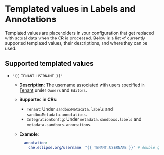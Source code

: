 # Templated values in Labels and Annotations

Templated values are placeholders in your configuration that get replaced with actual data when the CR is processed. Below is a list of currently supported templated values, their descriptions, and where they can be used.

## Supported templated values

- `"{{ TENANT.USERNAME }}"`
    - **Description**: The username associated with users specified in [Tenant](../../tenant/tenant-overview.md) under `Owners` and `Editors`.
    - **Supported in CRs**:
        - `Tenant`: Under `sandboxMetadata.labels` and `sandboxMetadata.annotations`.
        - `IntegrationConfig`: Under `metadata.sandboxs.labels` and `metadata.sandboxs.annotations`.
    - **Example**:

      ```yaml
        annotation:
          che.eclipse.org/username: "{{ TENANT.USERNAME }}" # double quotes are required
      ```
